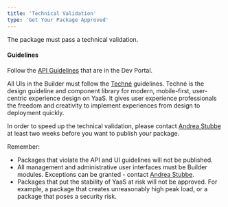 ```yaml
---
title: 'Technical Validation'
type: 'Get Your Package Approved'
---
```

The package must pass a technical validation.

#### Guidelines

Follow the <a href="/tools/apiguidelines">API Guidelines</a> that are in the Dev Portal.

All UIs in the Builder must follow the <a href="https://techne.yaas.io">Techné</a> guidelines. Techné is the design guideline and component library for modern, mobile-first, user-centric experience design on YaaS. It gives user experience professionals the freedom and creativity to implement experiences from design to deployment quickly.

In order to speed up the technical validation, please contact <a href="mailto:andrea.stubbe@sap.com">Andrea Stubbe</a> at least two weeks before you want to publish your package.

Remember:
* Packages that violate the API and UI guidelines will not be published.
* All management and administrative user interfaces must be Builder modules. Exceptions can be granted - contact <a href="mailto:andrea.stubbe@sap.com">Andrea Stubbe</a>.
* Packages that put the stability of YaaS at risk will not be approved. For example, a package that creates unreasonably high peak load, or a package that poses a security risk.

